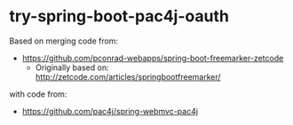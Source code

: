 
# try-spring-boot-pac4j-oauth

Based on merging code from:

* <https://github.com/pconrad-webapps/spring-boot-freemarker-zetcode>
   * Originally based on: <http://zetcode.com/articles/springbootfreemarker/>

with code from:
* <https://github.com/pac4j/spring-webmvc-pac4j>


